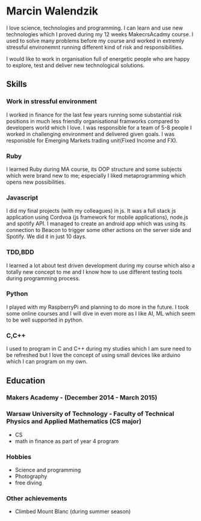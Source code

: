 # Marcin Walendzik 


I love science, technologies and programming. I can learn and use new technologies which I proved during my 12 weeks MakecrsAcadmy course. I used to solve many problems before my course and worked in extremly stressful environemnt running different kind of risk and responsibilities.

I would like to work in organisation full of energetic people who are happy to explore, test and deliver new technological solutions.


## Skills

### Work in stressful environment

I worked in finance for the last few years running some substantial risk positions in much less friendly organisational framworks compared to developers world which I love. I was responsible for a team of 5-8 people I worked in challenging environment and delivered given goals. I was responisble for Emerging Markets trading unit(Fixed Income and FX).

### Ruby

I learned Ruby during MA course, its OOP structure and some subjects which were brand new to me;
especially I liked metaprogramming which opens new possibilities.

### Javascript

I did my final projects (with my colleagues) in js.
It was a full stack js application using Cordvoa (js framework for mobile applications), node.js and spotify API.
I managed to create an android app which was using its connection to Beacon to trigger some other actions on the server side and Spotify.
We did it in just 10 days.

### TDD,BDD

I learned a lot about test driven development during my course which also a totally new concept to me and I know how to use different testing tools during programming process.

### Python

I played with my RaspberryPi and planning to do more in the future. I took some online courses and I will dive in even more as I like AI, ML which seem to be well supported in python.

### C,C++

I used to program in C and C++ during my studies which I am sure need to be refreshed but I love the concept of using small devices like arduino which I can program on my own.

## Education

### Makers Academy - (December 2014 - March 2015)

### Warsaw University of Technology - Faculty of Technical Physics and Applied Mathematics (CS major)

 - CS 
 - math in finance as part of year 4 program

### Hobbies
 - Science and programming
 - Photography
 - free diving
 
### Other achievements
 - Climbed Mount Blanc (during summer season)
 


